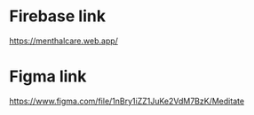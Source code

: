 # Firebase link
  https://menthalcare.web.app/
 # Figma link
  https://www.figma.com/file/1nBry1iZZ1JuKe2VdM7BzK/Meditate